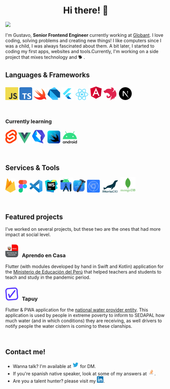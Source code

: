 <h1 align="center">Hi there! 👋</h1>

![](https://img.shields.io/github/stars/gugadev?style=social)

I'm Gustavo, **Senior Frontend Engineer** currently working at [Globant](https://globant.com). I love coding, solving problems and creating new things! I like computers since I was a child, I was always fascinated about them. A bit later, I started to coding my first apps, websites and tools.Currently, I'm working on a side project that mixes technology and 🐕 .

## Languages & Frameworks

<img src="images/javascript.png" width="40" /> <img src="images/typescript.png" width="40" /> <img src="images/swift.png" width="40" /> <img src="images/dart.png" width="40" /> <img src="images/flutter.png" width="40" /> <img src="images/react.png" width="40" /><img src="images/angular.png" width="48" /><img src="images/nestjs.png" width="40" /><img src="images/nextjs.png" width="40" style="margin-left: 8px" />

<br />

### Currently learning

<img src="images/svelte.png" width="36" /> <img src="images/vue.png" width="40" /> <img src="images/qwik.png" width="40" /><img src="images/swiftui.png" width="40" style="margin: 0 8px" /><img src="images/android.png" width="44" />

<br />

## Services & Tools

<img src="images/firebase.png" width="32" /> <img src="images/figma.png" width="36" /> <img src="images/vscode.png" width="40" /> <img src="images/webstorm.png" width="40" style="margin-left: 4px" /> <img src="images/android-studio.png" width="44" /><img src="images/xcode.png" width="40" /> <img src="images/devtools.png" width="40" /><img src="images/mariadb.png" width="48" style="padding: 0 8px 0 8px" /><img src="images/mongodb.png" width="48" />

<br />

## Featured projects

I've worked on several projects, but these two are
the ones that had more impact at social level.


<h3>
<img src="images/minedu.jpeg" width="40" style="border-radius: 8px;" />
<span style="margin-left: 8px;">Aprendo en Casa</span>
</h3>

Flutter (with modules developed by hand in Swift and Kotlin) application for the [Ministerio de Educación del Perú](https://www.gob.pe/minedu) that helped teachers and students to teach and study in the pandemic period.

<h3>
<img src="images/tapuy.png" width="40" style="border-radius: 8px;" />
<span style="margin-left: 8px">Tapuy</span>
</h3>

Flutter & PWA application for the [national water provider entity](https://www.gob.pe/institucion/sedapal/institucional). This application is used by people in extreme poverty to inform to SEDAPAL how much water (and in which conditions) they are receiving, as well drivers to notify people the water cistern is coming to these clanships.

<br />

## Contact me!

- Wanna talk? I'm available at <a href="https://twitter.com/igugadev" target="_blank"><img src="images/twitter.png" width="20" /></a> for DM.
- If you're spanish native speaker, look at some of my answers at <a href="https://es.stackoverflow.com/users/26302/gugadev?tab=answers"  target="_blank"><img src="images/stackoverflow.png" width="20" /></a>.
- Are you a talent hunter? please visit my <a href="https://www.linkedin.com/in/gugadev/"  target="_blank"><img src="images/linkedin.png" width="20" /></a>.
